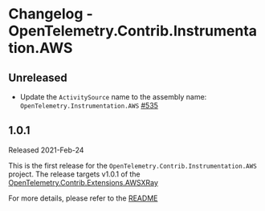 # Changelog - OpenTelemetry.Contrib.Instrumentation.AWS

## Unreleased

* Update the `ActivitySource` name to the assembly name:
  `OpenTelemetry.Instrumentation.AWS`
  [#535](https://github.com/open-telemetry/opentelemetry-dotnet-contrib/pull/535)

## 1.0.1

Released 2021-Feb-24

This is the first release for the `OpenTelemetry.Contrib.Instrumentation.AWS`
project. The release targets v1.0.1 of the
[OpenTelemetry.Contrib.Extensions.AWSXRay](https://www.nuget.org/packages/OpenTelemetry.Contrib.Extensions.AWSXRay/)

For more details, please refer to the
[README](https://github.com/open-telemetry/opentelemetry-dotnet-contrib/blob/main/src/OpenTelemetry.Contrib.Instrumentation.AWS/README.md)
